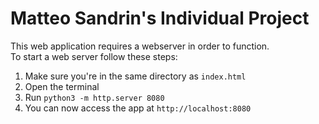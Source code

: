# Matteo Sandrin's Individual Project

This web application requires a webserver in order to function.  
To start a web server follow these steps:
1. Make sure you're in the same directory as `index.html`
2. Open the terminal
3. Run `python3 -m http.server 8080`
4. You can now access the app at `http://localhost:8080`